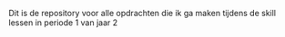 Dit is de repository voor alle opdrachten die ik ga maken tijdens de skill lessen in periode 1 van jaar 2